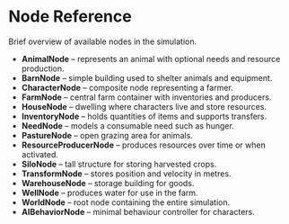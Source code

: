 # Node Reference

Brief overview of available nodes in the simulation.

- **AnimalNode** – represents an animal with optional needs and resource production.
- **BarnNode** – simple building used to shelter animals and equipment.
- **CharacterNode** – composite node representing a farmer.
- **FarmNode** – central farm container with inventories and producers.
- **HouseNode** – dwelling where characters live and store resources.
- **InventoryNode** – holds quantities of items and supports transfers.
- **NeedNode** – models a consumable need such as hunger.
- **PastureNode** – open grazing area for animals.
- **ResourceProducerNode** – produces resources over time or when activated.
- **SiloNode** – tall structure for storing harvested crops.
- **TransformNode** – stores position and velocity in metres.
- **WarehouseNode** – storage building for goods.
- **WellNode** – produces water for use in the farm.
- **WorldNode** – root node containing the entire simulation.
- **AIBehaviorNode** – minimal behaviour controller for characters.
